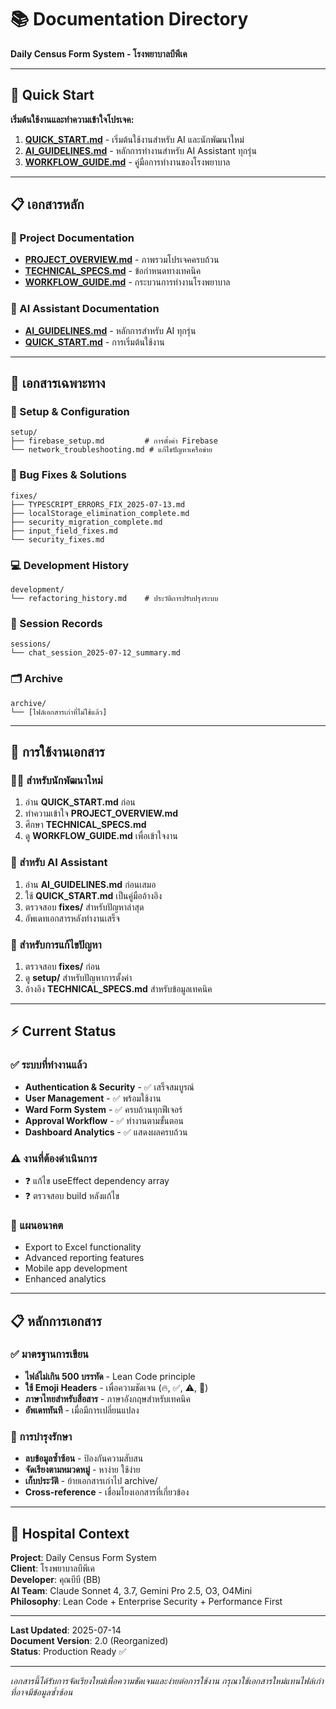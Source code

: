 # 📚 Documentation Directory

**Daily Census Form System - โรงพยาบาลบีพีเค**

---

## 🚀 Quick Start

**เริ่มต้นใช้งานและทำความเข้าใจโปรเจค:**

1. **[QUICK_START.md](./QUICK_START.md)** - เริ่มต้นใช้งานสำหรับ AI และนักพัฒนาใหม่
2. **[AI_GUIDELINES.md](./AI_GUIDELINES.md)** - หลักการทำงานสำหรับ AI Assistant ทุกรุ่น
3. **[WORKFLOW_GUIDE.md](./WORKFLOW_GUIDE.md)** - คู่มือการทำงานของโรงพยาบาล

---

## 📋 เอกสารหลัก

### 🎯 Project Documentation
- **[PROJECT_OVERVIEW.md](./PROJECT_OVERVIEW.md)** - ภาพรวมโปรเจคครบถ้วน
- **[TECHNICAL_SPECS.md](./TECHNICAL_SPECS.md)** - ข้อกำหนดทางเทคนิค
- **[WORKFLOW_GUIDE.md](./WORKFLOW_GUIDE.md)** - กระบวนการทำงานโรงพยาบาล

### 🤖 AI Assistant Documentation  
- **[AI_GUIDELINES.md](./AI_GUIDELINES.md)** - หลักการสำหรับ AI ทุกรุ่น
- **[QUICK_START.md](./QUICK_START.md)** - การเริ่มต้นใช้งาน

---

## 📂 เอกสารเฉพาะทาง

### 🔧 Setup & Configuration
```
setup/
├── firebase_setup.md         # การตั้งค่า Firebase
└── network_troubleshooting.md # แก้ไขปัญหาเครือข่าย
```

### 🐛 Bug Fixes & Solutions
```
fixes/
├── TYPESCRIPT_ERRORS_FIX_2025-07-13.md
├── localStorage_elimination_complete.md
├── security_migration_complete.md
├── input_field_fixes.md
└── security_fixes.md
```

### 💻 Development History
```
development/
└── refactoring_history.md    # ประวัติการปรับปรุงระบบ
```

### 💬 Session Records
```
sessions/
└── chat_session_2025-07-12_summary.md
```

### 🗂️ Archive
```
archive/
└── [ไฟล์เอกสารเก่าที่ไม่ใช้แล้ว]
```

---

## 🎯 การใช้งานเอกสาร

### 👨‍💻 สำหรับนักพัฒนาใหม่
1. อ่าน **QUICK_START.md** ก่อน
2. ทำความเข้าใจ **PROJECT_OVERVIEW.md**
3. ศึกษา **TECHNICAL_SPECS.md** 
4. ดู **WORKFLOW_GUIDE.md** เพื่อเข้าใจงาน

### 🤖 สำหรับ AI Assistant
1. อ่าน **AI_GUIDELINES.md** ก่อนเสมอ
2. ใช้ **QUICK_START.md** เป็นคู่มืออ้างอิง
3. ตรวจสอบ **fixes/** สำหรับปัญหาล่าสุด
4. อัพเดทเอกสารหลังทำงานเสร็จ

### 🔧 สำหรับการแก้ไขปัญหา
1. ตรวจสอบ **fixes/** ก่อน
2. ดู **setup/** สำหรับปัญหาการตั้งค่า
3. อ้างอิง **TECHNICAL_SPECS.md** สำหรับข้อมูลเทคนิค

---

## ⚡ Current Status

### ✅ ระบบที่ทำงานแล้ว
- **Authentication & Security** - ✅ เสร็จสมบูรณ์
- **User Management** - ✅ พร้อมใช้งาน  
- **Ward Form System** - ✅ ครบถ้วนทุกฟีเจอร์
- **Approval Workflow** - ✅ ทำงานตามขั้นตอน
- **Dashboard Analytics** - ✅ แสดงผลครบถ้วน

### ⚠️ งานที่ต้องดำเนินการ
- ❓ แก้ไข useEffect dependency array
- ❓ ตรวจสอบ build หลังแก้ไข

### 🚀 แผนอนาคต
- Export to Excel functionality
- Advanced reporting features
- Mobile app development
- Enhanced analytics

---

## 📋 หลักการเอกสาร

### ✅ มาตรฐานการเขียน
- **ไฟล์ไม่เกิน 500 บรรทัด** - Lean Code principle
- **ใช้ Emoji Headers** - เพื่อความชัดเจน (🔥, ✅, ⚠️, 🚨)
- **ภาษาไทยสำหรับสื่อสาร** - ภาษาอังกฤษสำหรับเทคนิค
- **อัพเดททันที** - เมื่อมีการเปลี่ยนแปลง

### 🔄 การบำรุงรักษา
- **ลบข้อมูลซ้ำซ้อน** - ป้องกันความสับสน
- **จัดเรียงตามหมวดหมู่** - หาง่าย ใช้ง่าย
- **เก็บประวัติ** - ย้ายเอกสารเก่าไป archive/
- **Cross-reference** - เชื่อมโยงเอกสารที่เกี่ยวข้อง

---

## 🏥 Hospital Context

**Project**: Daily Census Form System  
**Client**: โรงพยาบาลบีพีเค  
**Developer**: คุณบีบี (BB)  
**AI Team**: Claude Sonnet 4, 3.7, Gemini Pro 2.5, O3, O4Mini  
**Philosophy**: Lean Code + Enterprise Security + Performance First  

---

**Last Updated**: 2025-07-14  
**Document Version**: 2.0 (Reorganized)  
**Status**: Production Ready ✅  

---

*เอกสารนี้ได้รับการจัดเรียงใหม่เพื่อความชัดเจนและง่ายต่อการใช้งาน กรุณาใช้เอกสารใหม่แทนไฟล์เก่าที่อาจมีข้อมูลซ้ำซ้อน*

